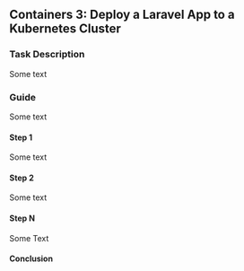 ## Containers 3: Deploy a Laravel App to a Kubernetes Cluster

### Task Description

Some text

### Guide

Some text

#### Step 1

Some text

#### Step 2

Some text

#### Step N

Some Text

#### Conclusion
